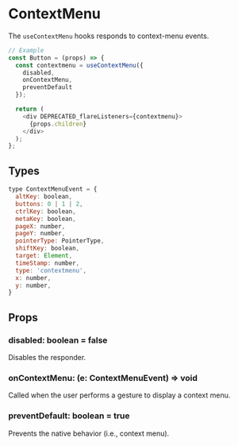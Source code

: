 # ContextMenu

The `useContextMenu` hooks responds to context-menu events.

```js
// Example
const Button = (props) => {
  const contextmenu = useContextMenu({
    disabled,
    onContextMenu,
    preventDefault
  });

  return (
    <div DEPRECATED_flareListeners={contextmenu}>
      {props.children}
    </div>
  );
};
```

## Types

```js
type ContextMenuEvent = {
  altKey: boolean,
  buttons: 0 | 1 | 2,
  ctrlKey: boolean,
  metaKey: boolean,
  pageX: number,
  pageY: number,
  pointerType: PointerType,
  shiftKey: boolean,
  target: Element,
  timeStamp: number,
  type: 'contextmenu',
  x: number,
  y: number,
}
```

## Props

### disabled: boolean = false

Disables the responder.

### onContextMenu: (e: ContextMenuEvent) => void

Called when the user performs a gesture to display a context menu.

### preventDefault: boolean = true

Prevents the native behavior (i.e., context menu).
